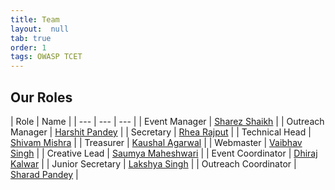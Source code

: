 ```yaml
---
title: Team 
layout:  null
tab: true
order: 1
tags: OWASP TCET
---
```


## Our Roles

| Role | Name |
| --- | --- | --- |
| Event Manager | [Sharez Shaikh](mailto:sharez.shaikh@owasp.org) | 
| Outreach Manager | [Harshit Pandey](mailto:harshitvpandey@gmail.com) |
| Secretary | [Rhea Rajput](mailto:rhea.rajput@owasp.org) |
| Technical Head | [Shivam Mishra](mailto:shivam.mishra@owasp.org) |
| Treasurer | [Kaushal Agarwal](mailto:kaushalagarwal1818@gmail.com) |
| Webmaster | [Vaibhav Singh](mailto:vaibhav.singh@owasp.org) |
| Creative Lead | [Saumya Maheshwari](mailto:saumyamurkya@gmail.com) |
| Event Coordinator | [Dhiraj Kalwar](mailto:dhirajkalwar57@gmail.com) |
| Junior Secretary | [Lakshya Singh](mailto:beyondlakshya@gmail.com) |
| Outreach Coordinator | [Sharad Pandey](mailto:pandeysharad079@gmail.com) |
